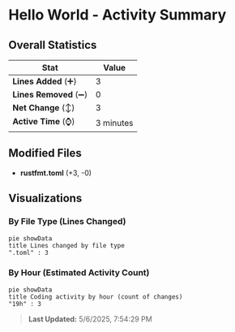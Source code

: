# Hello World - Activity Summary 

## Overall Statistics

| Stat                   | Value                                                             |
| ---------------------- | ----------------------------------------------------------------- |
| **Lines Added** (➕)   | 3                                          |
| **Lines Removed** (➖) | 0                                        |
| **Net Change** (↕)    | 3                |
| **Active Time** (⌚)   | 3 minutes |


## Modified Files
- **rustfmt.toml** (+3, -0)

## Visualizations

### By File Type (Lines Changed)

```mermaid
pie showData
title Lines changed by file type
".toml" : 3
```

### By Hour (Estimated Activity Count)

```mermaid
pie showData
title Coding activity by hour (count of changes)
"19h" : 3
```


> **Last Updated:** 5/6/2025, 7:54:29 PM